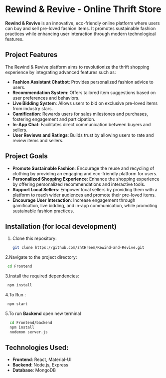 # Rewind & Revive - Online Thrift Store

**Rewind & Revive** is an innovative, eco-friendly online platform where users can buy and sell pre-loved fashion items. It promotes sustainable fashion practices while enhancing user interaction through modern technological features.

## Project Features

The Rewind & Revive platform aims to revolutionize the thrift shopping experience by integrating advanced features such as:
- **Fashion Assistant Chatbot**: Provides personalized fashion advice to users.
- **Recommendation System**: Offers tailored item suggestions based on user preferences and behaviors.
- **Live Bidding System**: Allows users to bid on exclusive pre-loved items from industry stars.
- **Gamification**: Rewards users for sales milestones and purchases, fostering engagement and participation.
- **In-App Chat**: Facilitates direct communication between buyers and sellers.
- **User Reviews and Ratings**: Builds trust by allowing users to rate and review items and sellers.
  
## Project Goals
- **Promote Sustainable Fashion**: Encourage the reuse and recycling of clothing by providing an engaging and eco-friendly platform for users.
- **Personalized Shopping Experience**: Enhance the shopping experience by offering personalized recommendations and interactive tools.
- **Support Local Sellers**: Empower local sellers by providing them with a platform to reach wider audiences and promote their pre-loved items.
- **Encourage User Interaction**: Increase engagement through gamification, live bidding, and in-app communication, while promoting sustainable fashion practices.

## Installation (for local development)

1. Clone this repository:
   ```bash
   git clone https://github.com/zhtHreem/Rewind-and-Revive.git


2.Navigate to the project directory:
   ```bash
    cd Frontend
   ```
3.Install the required dependencies:
   ```bash
    npm install
  ```
4.To Run :
   ```bash
    npm start
  ```

5.To run **Backend** open new terminal
   ```bash
     cd Frontend/backend
     npm install
     nodemon server.js
   ```

## Technologies Used:
- **Frontend**: React, Material-UI
- **Backend**: Node.js, Express
- **Database**: MongoDB


